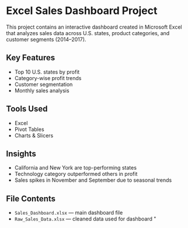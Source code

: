 # Excel Sales Dashboard Project

This project contains an interactive dashboard created in Microsoft Excel that analyzes sales data across U.S. states, product categories, and customer segments (2014–2017).

## Key Features
- Top 10 U.S. states by profit
- Category-wise profit trends
- Customer segmentation
- Monthly sales analysis

## Tools Used
- Excel
- Pivot Tables
- Charts & Slicers

## Insights
- California and New York are top-performing states
- Technology category outperformed others in profit
- Sales spikes in November and September due to seasonal trends

## File Contents
- `Sales_Dashboard.xlsx` — main dashboard file
- `Raw_Sales_Data.xlsx` — cleaned data used for dashboard
"
